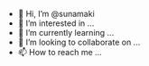 - 👋 Hi, I’m @sunamaki
- 👀 I’m interested in ...
- 🌱 I’m currently learning ...
- 💞️ I’m looking to collaborate on ...
- 📫 How to reach me ...

<!---
sunamaki/sunamaki is a ✨ special ✨ repository because its `README.md` (this file) appears on your GitHub profile.
You can click the Preview link to take a look at your changes.
--->
